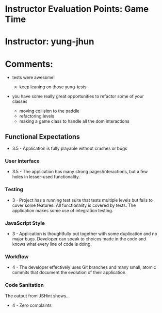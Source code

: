 # Instructor Evaluation Points: Game Time
# Instructor: yung-jhun
# Comments:

- tests were awesome!

  - keep leaning on those yung-tests

- you have some really great opportunities to refactor some of your classes

  - moving collision to the paddle
  - refactoring levels
  - making a game class to handle all the dom interactions

## Functional Expectations

* 3.5 - Application is fully playable without crashes or bugs

### User Interface

* 3.5 - The application has many strong pages/interactions, but a few holes in lesser-used functionality.

### Testing

* 3 - Project has a running test suite that tests multiple levels but fails to cover some features. All functionality is covered by tests. The application makes some use of integration testing.

### JavaScript Style

* 3 - Application is thoughtfully put together with some duplication and no major bugs. Developer can speak to choices made in the code and knows what every line of code is doing.

### Workflow

* 4 - The developer effectively uses Git branches and many small, atomic commits that document the evolution of their application.

### Code Sanitation

The output from JSHint shows…

* 4 - Zero complaints
